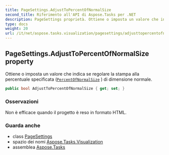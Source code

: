 ```yaml
---
title: PageSettings.AdjustToPercentOfNormalSize
second_title: Riferimento all'API di Aspose.Tasks per .NET
description: PageSettings proprietà. Ottiene o imposta un valore che indica se regolare la stampa alla percentuale specificata PercentOfNormalSize  di dimensione normale.
type: docs
weight: 20
url: /it/net/aspose.tasks.visualization/pagesettings/adjusttopercentofnormalsize/
---
```

## PageSettings.AdjustToPercentOfNormalSize property

Ottiene o imposta un valore che indica se regolare la stampa alla percentuale specificata ([`PercentOfNormalSize`](../percentofnormalsize/) ) di dimensione normale.

```csharp
public bool AdjustToPercentOfNormalSize { get; set; }
```

### Osservazioni

Non è efficace quando il progetto è reso in formato HTML.

### Guarda anche

* class [PageSettings](../)
* spazio dei nomi [Aspose.Tasks.Visualization](../../pagesettings/)
* assemblea [Aspose.Tasks](../../../)


